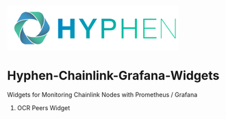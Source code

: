 <a href="https://www.hyphen.earth/"><img src="https://github.com/Hyphen-Global-AG/hyphen-climate-framework/blob/main/.github/Hyphen_logo_final_hor.png?raw=true" alt="Hyphen Global AG" width="400"/></a>

# Hyphen-Chainlink-Grafana-Widgets

Widgets for Monitoring Chainlink Nodes with Prometheus / Grafana

1. OCR Peers Widget
